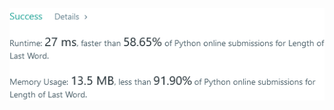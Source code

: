 ![Result of Length of Last Word](https://github.com/ccbrantley/LeetCode/blob/main/58-LengthOfLastWord/image.png)

